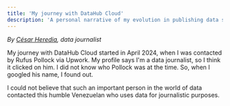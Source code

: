 ```yaml
---
title: 'My journey with DataHub Cloud'
description: 'A personal narrative of my evolution in publishing data stories on this innovative platform'
---
```


*By [César Heredia](https://x.com/cahered), data journalist*

My journey with DataHub Cloud started in April 2024, when I was contacted by Rufus Pollock via Upwork. My profile says I'm a data journalist, so I think it clicked on him. I did not know who Pollock was at the time. So, when I googled his name, I found out. 

I could not believe that such an important person in the world of data contacted this humble Venezuelan who uses data for journalistic purposes. 
